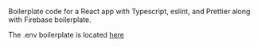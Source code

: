 Boilerplate code for a React app with Typescript, eslint, and Prettier along with Firebase boilerplate.

The .env boilerplate is located [here](https://gist.github.com/portexe/0e7b98e5a633525ab873e2808f4091e0)
